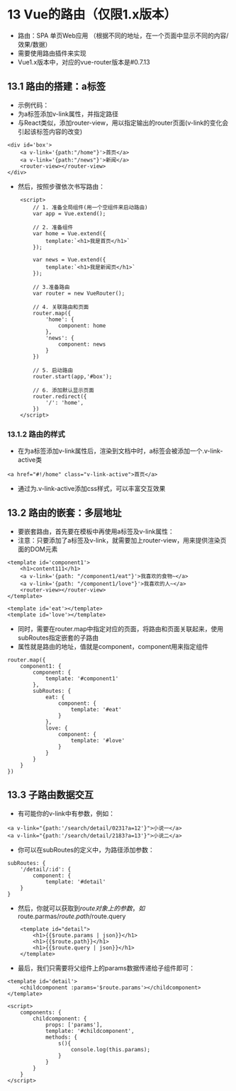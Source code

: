 # 13 Vue的路由（仅限1.x版本）

- 路由：SPA 单页Web应用 （根据不同的地址，在一个页面中显示不同的内容/效果/数据）
- 需要使用路由插件来实现
- Vue1.x版本中，对应的vue-router版本是#0.7.13

## 13.1 路由的搭建：a标签
- 示例代码：
- 为a标签添加v-link属性，并指定路径
- 与React类似，添加router-view，用以指定输出的router页面(v-link的变化会引起该标签内容的改变)
```
<div id='box'>
	<a v-link='{path:"/home"}'>首页</a>
	<a v-link='{path:"/news"}'>新闻</a>
	<router-view></router-view>	
</div>
```

- 然后，按照步骤依次书写路由：

```
	<script>
		// 1. 准备全局组件(用一个空组件来启动路由)
		var app = Vue.extend();

		// 2. 准备组件
		var home = Vue.extend({
			template:`<h1>我是首页</h1>`
		});

		var news = Vue.extend({
			template:`<h1>我是新闻页</h1>`
		});

		// 3.准备路由
		var router = new VueRouter();

		// 4. 关联路由和页面
		router.map({
			'home': {
				component: home
			},
			'news': {
				component: news
			}
		})

		// 5. 启动路由
		router.start(app,'#box');

		// 6. 添加默认显示页面
		router.redirect({
			'/': 'home',
		})
	</script>
```

### 13.1.2 路由的样式
- 在为a标签添加v-link属性后，渲染到文档中时，a标签会被添加一个.v-link-active类
```
<a href="#!/home" class="v-link-active">首页</a>
```
- 通过为.v-link-active添加css样式，可以丰富交互效果

## 13.2 路由的嵌套：多层地址
- 要嵌套路由，首先要在模板中再使用a标签及v-link属性：
- 注意：只要添加了a标签及v-link，就需要加上router-view，用来提供渲染页面的DOM元素
```
<template id='component1'>
	<h1>content111</h1>
	<a v-link='{path: "/component1/eat"}'>我喜欢的食物~</a>
	<a v-link='{path: "/component1/love"}'>我喜欢的人~</a>
	<router-view></router-view>
</template>

<template id='eat'></template>
<template id='love'></template>
```

- 同时，需要在router.map中指定对应的页面，将路由和页面关联起来，使用subRoutes指定嵌套的子路由
- 属性就是路由的地址，值就是component，component用来指定组件
```
router.map({
	component1: {
		component: {
			template: '#component1'
		},
		subRoutes: {
			eat: {
				component: {
					template: '#eat'
				}
			},
			love: {
				component: {
					template: '#love'
				}
			}
		}
	}
})
```

## 13.3 子路由数据交互

- 有可能你的v-link中有参数，例如：
```
<a v-link="{path:'/search/detail/0231?a=12'}">小说一</a>
<a v-link="{path:'/search/detail/2183?a=13'}">小说二</a>
```
- 你可以在subRoutes的定义中，为路径添加参数：
```
subRoutes: {
	'/detail/:id': {
		component: {
			template: '#detail'
	}
}
```
- 然后，你就可以获取到$route对象上的参数，如$route.parmas/$route.path/$route.query
```
	<template id="detail">
		<h1>{{$route.params | json}}</h1>
		<h1>{{$route.path}}</h1>
		<h1>{{$route.query | json}}</h1>
	</template>
```
- 最后，我们只需要将父组件上的params数据传递给子组件即可：
```
<template id='detail'>
	<childcomponent :params='$route.params'></childcomponent>
</template>

<script>
	components: {
		childcomponent: {
			props: ['params'],
			template: '#childcomponent',
			methods: {
				s(){
					console.log(this.params);
				}
			}
		}
	}
</script>
```

